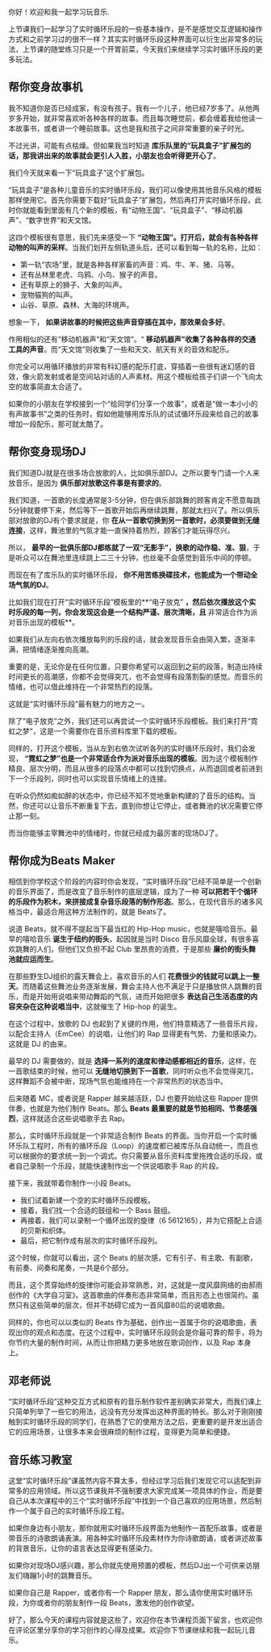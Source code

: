 你好！欢迎和我一起学习玩音乐.

上节课我们一起学习了实时循环乐段的一些基本操作，是不是感觉交互逻辑和操作方式和之前学习过的很不一样？其实实时循环乐段这种界面可以衍生出非常多的玩法，上节课的随堂练习只是一个开胃前菜，今天我们来继续学习实时循环乐段的更多玩法。

## 帮你变身故事机

我不知道你是否已经成家，有没有孩子。我有一个儿子，他已经7岁多了。从他两岁多开始，就非常喜欢听各种各样的故事。而且每次睡觉前，都会缠着我给他读一本故事书，或者讲一个睡前故事。这也是我和孩子之间非常重要的亲子时光。

不过光讲，可能有点枯燥。但如果我当时知道 **库乐队里的“玩具盒子”扩展包的话，那我讲出来的故事就会更引人入胜，小朋友也会听得更开心了**。

我们今天就来看一下“玩具盒子”这个扩展包。

“玩具盒子”是各种儿童音乐的实时循环乐段，我们可以像使用其他音乐风格的模板那样使用它。首先你需要下载好“玩具盒子”扩展包，然后再打开实时循环乐段，此时你就能看到里面有几个新的模板，有“动物王国”、“玩具盒子”、“移动机器声”、“数字世界”和天文馆。

这四个模板很有意思，我们先来感受一下 **“动物王国”。打开后，就会有各种各样动物的叫声的采样**。当我们划开左侧轨道头后，还可以看到每一轨的名称，比如：

- 第一轨“农场”里，就是各种各样家畜的声音：鸡、牛、羊、猪、马等。
- 还有丛林里老虎、乌鸦、小鸟、猴子的声音。
- 还有草原上的狮子、大象的叫声。
- 宠物猫狗的叫声。
- 山谷、草原、森林、大海的环境声。

想象一下， **如果讲故事的时候把这些声音穿插在其中，那效果会多好**。

作用相似的还有“移动机器声”和“天文馆”。“ **移动机器声”收集了各种各样的交通工具的声音**。而“天文馆”则收集了一些和天文、航天有关的音效和配乐。

你完全可以用循环播放的非常有科幻感的配乐打底，穿插着一些很有迷幻感的音效，像火箭发射或者是空间站对话的人声素材。用这个模板给孩子们讲一个飞向太空的故事简直太合适了。

如果你的小朋友在学校接到一个“给同学们分享一个故事”，或者是“做一本小小的有声故事书”之类的任务时，假如他能够用库乐队的试试循环乐段来给自己的故事增加一段配乐，那可就太酷了。

## 帮你变身现场DJ

我们知道DJ就是在很多场合放歌的人，比如俱乐部DJ。之所以要专门请一个人来放音乐，是因为 **俱乐部对放歌这件事是有要求的**。

我们知道，一首歌的长度通常是3-5分钟，但在俱乐部跳舞的顾客肯定不愿意每跳5分钟就要停下来，然后等下一首歌开始后再继续跳舞，那就太扫兴了。所以俱乐部对放歌的DJ有个要求就是，你 **在从一首歌切换到另一首歌时，必须要做到无缝连接**，这样，舞池里的气氛才能一直保持着热烈，顾客们才能玩得尽兴。

所以， **最早的一批俱乐部DJ都练就了一双“无影手”，换歌的动作稳、准、狠**，于是听众可以在舞池里连续跳上二三十分钟，也丝毫不会感觉到音乐中间的停顿。

而现在有了库乐队的实时循环乐段， **你不用苦练换碟技术，也能成为一个带动全场气氛的DJ**。

比如我们现在打开“实时循环乐段”模板里的\*\*“电子放克” **，然后依次播放这个实时乐段的每一列，你会发现这会是一个结构严谨、层次清晰，且** 非常适合作为派对音乐出现的模板\*\*。

如果我们从左向右依次播放每列的乐段的话，就会发现音乐会由简入繁，逐渐丰满，把情绪逐渐推向高潮。

重要的是，无论你是在任何位置，只要你希望可以返回到之前的段落，制造出持续时间更长的高潮感，你都不会觉得突兀，也不会觉得有段落割裂的感觉。而音乐的情绪，也可以借此维持在一个非常热烈的段落。

这就是“实时循环乐段”最有魅力的地方之一。

除了“电子放克”之外，我们还可以再尝试一个实时循环乐段模板。我们来打开“霓虹之梦”，这是一个需要你在音乐资料库里下载的模板。

同样的，打开这个模板，当从左到右依次试听各列的实时循环乐段时，我们会发现， **“霓虹之梦”也是一个非常适合作为派对音乐出现的模板**。因为这个模板制作精良、层次分明，而且从很多的段落点中都可以找到切换点，从而退回或者前进到下一个乐段列，同时也可以实现音乐情绪上的连接。

在听众仍然如痴如醉的状态中，你已经不知不觉地重新构建的了音乐的结构。当然，你还可以让音乐不断重复下去，直到你想让它停止，或者舞池的状况需要它停止那一刻。

而当你能够主宰舞池中的情绪时，你就已经成为最厉害的现场DJ了。

## 帮你成为Beats Maker

相信到你学校这个阶段的内容时你会发现，“实时循环乐段”已经不简单是一个创新的音乐界面了，而是改变了音乐制作的底层逻辑，成为了一种 **可以把若干个循环的乐段作为积木，来拼接成复杂音乐段落的制作形态**。那么，在现代音乐的诸多风格当中，最适合用这种方法制作的，就是 Beats了。

说道 Beats，就不得不提起当下最当红的 Hip-Hop music，也就是嘻哈音乐。最早的嘻哈音乐 **诞生于纽约的街头**，起因就是当时 Disco 音乐风靡全球，有很多喜欢跳舞的人们，但他们又负担不起 Club 里昂贵的消费，于是那些 **廉价的街头舞池就应运而生**。

在那些野生DJ组织的露天舞会上，喜欢音乐的人们 **花费很少的钱就可以跳上一整天**。而随着这些舞池业务逐渐发展，舞会主持人也不满足于只是播放供人跳舞的音乐，而是开始用说唱来带动舞蹈的气氛，进而开始把很多 **表达自己生活态度的内容夹杂在这种说唱当中**，这就催生了 Hip-hop 的诞生。

在这个过程中，放歌的 DJ 也起到了关键的作用，他们特意精选了一些音乐片段，以配合主持人（EmCee）的说唱，让他们的 Rap 显得更有气势、力量和感染力。这就是 DJ 的由来。

最早的 DJ 需要做的，就是 **选择一系列的速度和律动感都相近的音乐**，这样，在一首歌结束的时候，他可以 **无缝地切换到下一首歌**，同时听众也不会觉得突兀，这样舞蹈不会被中断，现场气氛也能维持在一个非常热烈的状态当中。

后来随着 MC，或者说是 Rapper 越来越活跃，DJ 也要开始给这些 Rapper 提供伴奏，也就是为他们制作 Beats。那么 **Beats 最重要的就是节拍相同、节奏感强烈**，这样就适合这些说唱歌手去 Rap。

那么，实时循环乐段就是一个非常适合制作 Beats 的界面。当你开启一个实时循环乐队工程时，所有的循环乐段（Loop）的速度都已被库乐队自动统一，而且也可以根据你的要求统一到一个调式。你只需要从音乐资料库里拖拽合适的乐段，或者自己录制一个乐段，就能快速制作出一个供说唱歌手 Rap 的片段。

接下来，我就带着你制作一小段 Beats。

- 我们试着新建一个空的实时循环乐段模板。
- 接着，我们找一个合适的鼓组和一个 Bass 鼓组。
- 再接着，我们可以录制一个循环出现的旋律（6 5612165），并为它搭配上合适的贝斯和织体。
- 最后，把它制作成有层次的实时循环乐段列。

这个时候，你就可以看出，这个 Beats 的层次感，它有引子、有主歌、有副歌，有前奏、间奏和尾奏，一共是6个部分。

而且，这个贯穿始终的旋律你可能会非常熟悉，对，这就是一度风靡网络的由郝雨创作的《大学自习室》。这首歌曲的伴奏形态非常简单，而且形态上也很简约。虽然只有这些简单的层次，但并不妨碍它成为一首风靡80后的说唱歌曲。

同样的，你也可以以类似的 Beats 作为基础，创作出一首属于你的说唱歌曲，表现出你的观点和态度。在这个过程中，实时循环乐段则会是你最可靠的帮手，将为你节约大量的制作时间，从而让你把精力更多地放在歌词创作，以及 Rap 本身上。

## 邓老师说

“实时循环乐段”这种交互方式和原有的音乐制作软件差别确实非常大，而我们课上只简单列举了一些它的用法，远没有充分发挥出这种界面的特长。那么对于刚刚接触到实时循环乐段的同学们，在熟悉了它的使用方法之后，更重要的是开发出适合它的应用场景，让很多本来会很麻烦的制作过程，变得更为简单和便捷。

## 音乐练习教室

这堂“实时循环乐段”课虽然内容不算太多，但经过学习后我们发现它可以适配到非常多的应用领域。所以这节课我并不强制要求大家完成某一项具体的作业，而是要自己从本次课程中的三个“实时循环乐段”中找到一个自己喜欢的应用场景，然后制作一个属于自己的实时循环乐段工程。

如果你身边有小朋友，那你就用实时循环乐段界面为他制作一首配乐故事，或者是带音乐的诗歌朗诵表演。用各种实时循环乐段素材作为你诗歌朗诵，或者讲述故事的背景音乐，让你的语言表达显得更有感染力。

如果你对现场DJ感兴趣，那么你就先使用预置的模板，然后DJ出一个可供来访朋友们嗨蹦1小时的跳舞音乐。

如果你自己是 Rapper，或者你有一个 Rapper 朋友，那么请你使用实时循环乐段，为你或者你的朋友制作一段 Beats，激发他的创作欲望。

好了，那么今天的课程内容就是这些了，欢迎你在本节课程页面下留言，也欢迎你在评论区里分享你的学习创作的心得及成果。欢迎你下节课继续和我一起玩儿音乐。